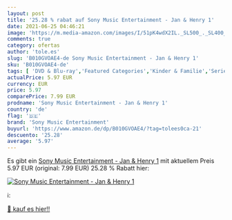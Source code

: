 ```yaml
---
layout: post
title: '25.28 % rabat auf Sony Music Entertainment - Jan & Henry 1'
date: 2021-06-25 04:46:21
image: 'https://m.media-amazon.com/images/I/51pK4wdX2IL._SL500_._SL400_.jpg'
comments: true
category: ofertas
author: 'tole.es'
slug: 'B010GVOAE4-de Sony Music Entertainment - Jan & Henry 1'
sku: 'B010GVOAE4-de'
tags: [ 'DVD & Blu-ray','Featured Categories','Kinder & Familie','Serien & TV-Produktionen','sony music entertainment', ]
actualPrice: 5.97 EUR
currency: EUR
price: 5.97
comparePrice: 7.99 EUR
prodname: 'Sony Music Entertainment - Jan & Henry 1'
country: 'de'
flag: '🇩🇪'
brand: 'Sony Music Entertainment'
buyurl: 'https://www.amazon.de/dp/B010GVOAE4/?tag=tolees0ca-21'
descuento: '25.28'
average: '5.97'
---
```


Es gibt ein [Sony Music Entertainment - Jan & Henry 1](https://www.amazon.de/dp/B010GVOAE4/?tag=tolees0ca-21) mit aktuellem Preis 5.97 EUR (original: 7.99 EUR) 25.28 % Rabatt hier:

[![Sony Music Entertainment - Jan & Henry 1](https://m.media-amazon.com/images/I/51pK4wdX2IL._SL500_._SL400_.jpg)](https://www.amazon.de/dp/B010GVOAE4/?tag=tolees0ca-21)

ℹ️:


[🛒 kauf es hier!!](https://www.amazon.de/dp/B010GVOAE4/?tag=tolees0ca-21)

